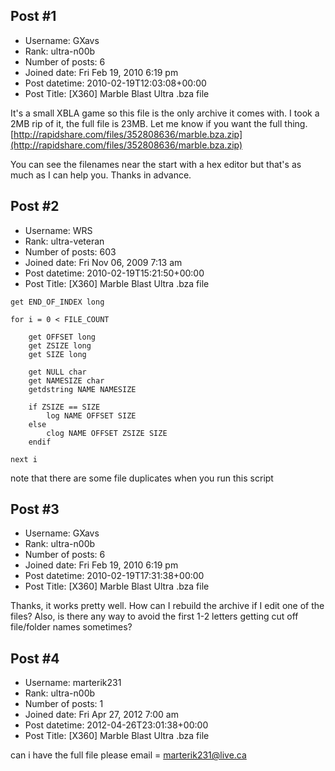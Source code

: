 ## Post #1
- Username: GXavs
- Rank: ultra-n00b
- Number of posts: 6
- Joined date: Fri Feb 19, 2010 6:19 pm
- Post datetime: 2010-02-19T12:03:08+00:00
- Post Title: [X360] Marble Blast Ultra .bza file

It's a small XBLA game so this file is the only archive it comes with. I took a 2MB rip of it, the full file is 23MB. Let me know if you want the full thing.
[http://rapidshare.com/files/352808636/marble.bza.zip](http://rapidshare.com/files/352808636/marble.bza.zip)

You can see the filenames near the start with a hex editor but that's as much as I can help you.
Thanks in advance.
## Post #2
- Username: WRS
- Rank: ultra-veteran
- Number of posts: 603
- Joined date: Fri Nov 06, 2009 7:13 am
- Post datetime: 2010-02-19T15:21:50+00:00
- Post Title: [X360] Marble Blast Ultra .bza file

```
get END_OF_INDEX long

for i = 0 < FILE_COUNT

	get OFFSET long
	get ZSIZE long
	get SIZE long

	get NULL char
	get NAMESIZE char
	getdstring NAME NAMESIZE
	
	if ZSIZE == SIZE
		log NAME OFFSET SIZE
	else
		clog NAME OFFSET ZSIZE SIZE
	endif
	
next i

```


note that there are some file duplicates when you run this script
## Post #3
- Username: GXavs
- Rank: ultra-n00b
- Number of posts: 6
- Joined date: Fri Feb 19, 2010 6:19 pm
- Post datetime: 2010-02-19T17:31:38+00:00
- Post Title: [X360] Marble Blast Ultra .bza file

Thanks, it works pretty well. How can I rebuild the archive if I edit one of the files?
Also, is there any way to avoid the first 1-2 letters getting cut off file/folder names sometimes?
## Post #4
- Username: marterik231
- Rank: ultra-n00b
- Number of posts: 1
- Joined date: Fri Apr 27, 2012 7:00 am
- Post datetime: 2012-04-26T23:01:38+00:00
- Post Title: [X360] Marble Blast Ultra .bza file

can i have the full file  please email = [marterik231@live.ca](mailto:marterik231@live.ca)

